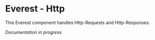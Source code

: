 # Everest - Http
This Everest component handles Http-Requests and Http-Responses. 

*Documentation in progress*
